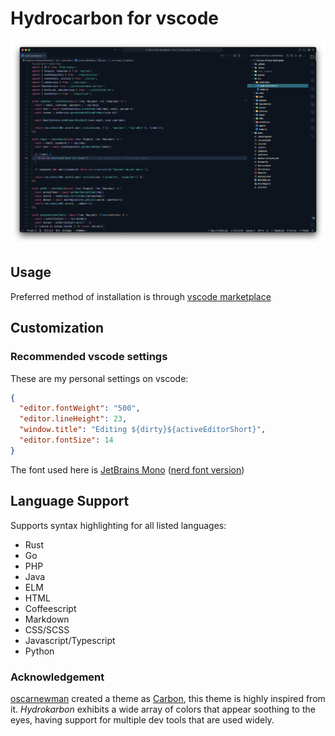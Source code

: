 # Hydrocarbon for vscode

![alt text](./assets/screenshot.png)

## Usage

Preferred method of installation is through [vscode marketplace]()

## Customization

### Recommended vscode settings

These are my personal settings on vscode:

```json
{
  "editor.fontWeight": "500",
  "editor.lineHeight": 23,
  "window.title": "Editing ${dirty}${activeEditorShort}",
  "editor.fontSize": 14
}
```

The font used here is [JetBrains Mono](https://www.jetbrains.com/lp/mono/) ([nerd font version](https://github.com/ryanoasis/nerd-fonts/releases/download/v3.1.1/JetBrainsMono.zip))

## Language Support

Supports syntax highlighting for all listed languages:

- Rust
- Go
- PHP
- Java
- ELM
- HTML
- Coffeescript
- Markdown
- CSS/SCSS
- Javascript/Typescript
- Python

### Acknowledgement

[oscarnewman](https://github.com/oscarnewman) created a theme as [Carbon](https://github.com/oscarnewman/carbon-theme-vscode), this theme is highly inspired from it. <i>Hydrokarbon</i> exhibits a wide array of colors that appear soothing to the eyes, having support for multiple dev tools that are used widely.
